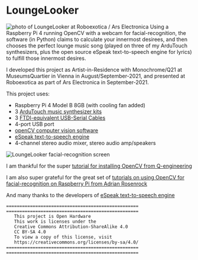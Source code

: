 # LoungeLooker
![photo of LoungeLooker at Roboexotica / Ars Electronica](http://cornfieldelectronics.com/cfe/images/projects/LoungeLooker_credit_screen_and_in_action_LR.jpg)
Using a Raspberry Pi 4 running OpenCV with a webcam for facial-recognition, the software (in Python) claims to calculate your innermost desirees, and then chooses the perfect lounge music song (played on three of my ArduTouch synthesizers, plus the open source eSpeak text-to-speech engine for lyrics) to fulfill those innermost desires.
  
I developed this project as Artist-in-Residence with Monochrome/Q21 at MuseumsQuartier in Vienna in August/September-2021, and presented at Roboexotica as part of Ars Electronica in September-2021.

This project uses:
* Raspberry Pi 4 Model B 8GB (with cooling fan added)
* 3 [ArduTouch music synthesizer kits](https://cornfieldelectronics.com/cfe/projects.php#ardutouch)
* 3 [FTDI-equivalent USB-Serial Cables](http://cornfieldelectronics.com/cfe/products/buy.php?productId=usbcable)
* 4-port USB port
* [openCV computer vision software](https://opencv.org/)
* [eSpeak text-to-speech engine](http://espeak.sourceforge.net/)
* 4-channel stereo audio mixer, stereo audio amp/speakers

![LoungeLooker facial-recognition screen](http://cornfieldelectronics.com/cfe/images/projects/LoungeLooker_facial_recognition_screen_LR.jpg)

I am thankful for the super [tutorial for installing OpenCV from Q-engineering](https://qengineering.eu/install-opencv-4.5-on-raspberry-pi-4.html)

I am also super grateful for the great set of [tutorials on using OpenCV for facial-recognition on Raspberry Pi from Adrian Rosenrock](https://www.pyimagesearch.com/2018/06/25/raspberry-pi-face-recognition/)

And many thanks to the developers of [eSpeak text-to-speech engine](http://espeak.sourceforge.net)

```
==================================================
==================================================
   This project is Open Hardware
   This work is licenses under the 
   Creative Commons Attribution-ShareAlike 4.0
   CC BY-SA 4.0
   To view a copy of this license, visit
   https://creativecommons.org/licenses/by-sa/4.0/
==================================================
==================================================
```

